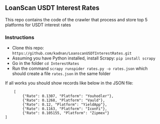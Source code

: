 ## LoanScan USDT Interest Rates
This repo contains the code of the crawler that process and store top 5 platforms for USDT interest rates

### Instructions

- Clone this repo: `https://github.com/kadnan/LoanscanUSDTInterestRates.git`
- Assuming you have Python installed, install Scrapy: `pip install scrapy`
- Go in the folder `cd InterestRates`
- Run the command `scrapy runspider rates.py -o rates.json` which should create a file `rates.json` in the same folder

If all works you should show records like below in the JSON file:
```
    [
        {"Rate": 0.1307, "Platform": "Youhodler"},
        {"Rate": 0.1268, "Platform": "Vauld"},
        {"Rate": 0.12, "Platform": "YieldApp"},
        {"Rate": 0.1163, "Platform": "IconFi"},
        {"Rate": 0.105155, "Platform": "Zipmex"}
]
```
